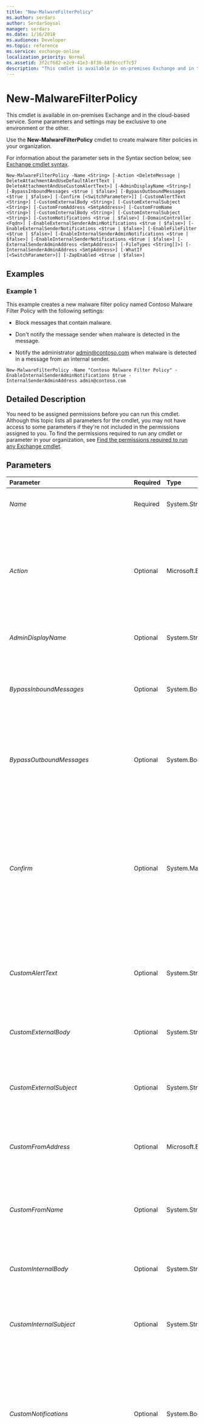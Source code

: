 ```yaml
---
title: "New-MalwareFilterPolicy"
ms.author: serdars
author: SerdarSoysal
manager: serdars
ms.date: 1/16/2018
ms.audience: Developer
ms.topic: reference
ms.service: exchange-online
localization_priority: Normal
ms.assetid: 3f2cf682-e2c9-41e3-8f30-88f6cccf7c57
description: "This cmdlet is available in on-premises Exchange and in the cloud-based service. Some parameters and settings may be exclusive to one environment or the other."
---
```


# New-MalwareFilterPolicy

This cmdlet is available in on-premises Exchange and in the cloud-based service. Some parameters and settings may be exclusive to one environment or the other. 
  
Use the **New-MalwareFilterPolicy** cmdlet to create malware filter policies in your organization.
  
For information about the parameter sets in the Syntax section below, see [Exchange cmdlet syntax](https://technet.microsoft.com/library/bb123552.aspx). 
  
```
New-MalwareFilterPolicy -Name <String> [-Action <DeleteMessage | DeleteAttachmentAndUseDefaultAlertText | DeleteAttachmentAndUseCustomAlertText>] [-AdminDisplayName <String>] [-BypassInboundMessages <$true | $false>] [-BypassOutboundMessages <$true | $false>] [-Confirm [<SwitchParameter>]] [-CustomAlertText <String>] [-CustomExternalBody <String>] [-CustomExternalSubject <String>] [-CustomFromAddress <SmtpAddress>] [-CustomFromName <String>] [-CustomInternalBody <String>] [-CustomInternalSubject <String>] [-CustomNotifications <$true | $false>] [-DomainController <Fqdn>] [-EnableExternalSenderAdminNotifications <$true | $false>] [-EnableExternalSenderNotifications <$true | $false>] [-EnableFileFilter <$true | $false>] [-EnableInternalSenderAdminNotifications <$true | $false>] [-EnableInternalSenderNotifications <$true | $false>] [-ExternalSenderAdminAddress <SmtpAddress>] [-FileTypes <String[]>] [-InternalSenderAdminAddress <SmtpAddress>] [-WhatIf [<SwitchParameter>]] [-ZapEnabled <$true | $false>]

```

## Examples
<a name="Examples"> </a>

### Example 1

This example creates a new malware filter policy named Contoso Malware Filter Policy with the following settings:
  
- Block messages that contain malware.
    
- Don't notify the message sender when malware is detected in the message.
    
- Notify the administrator admin@contoso.com when malware is detected in a message from an internal sender.
    
```
New-MalwareFilterPolicy -Name "Contoso Malware Filter Policy" -EnableInternalSenderAdminNotifications $true -InternalSenderAdminAddress admin@contoso.com
```

## Detailed Description
<a name="DetailedDescription"> </a>

You need to be assigned permissions before you can run this cmdlet. Although this topic lists all parameters for the cmdlet, you may not have access to some parameters if they're not included in the permissions assigned to you. To find the permissions required to run any cmdlet or parameter in your organization, see [Find the permissions required to run any Exchange cmdlet](https://technet.microsoft.com/library/mt432940.aspx).
  
## Parameters
<a name="DetailedDescription"> </a>

|**Parameter**|**Required**|**Type**|**Description**|
|:-----|:-----|:-----|:-----|
| _Name_ <br/> |Required  <br/> |System.String  <br/> |The  _Name_ parameter specifies a name for the malware filter policy. If the value contains spaces, enclose the value in quotation marks ("). <br/> |
| _Action_ <br/> |Optional  <br/> |Microsoft.Exchange.Data.Directory.SystemConfiguration.MalwareFilteringAction  <br/> | The _Action_ parameter specifies the action to take when malware is detected in a message. Valid values are: <br/>  `DeleteMessage`: Deletes the message. This is the default value.  <br/>  `DeleteAttachmentAndUseDefaultAlert`: Delivers the message, but replaces the message contents with the default alert text.  <br/>  `DeleteAttachmentAndUseCustomAlert`: Delivers the message, but replaces the message contents with the custom alert text specified by the  _AlertText_ parameter. <br/> |
| _AdminDisplayName_ <br/> |Optional  <br/> |System.String  <br/> |The  _AdminDisplayName_parameter specifies a description for the policy. If the value contains spaces, enclose the value in quotation marks (").  <br/> |
| _BypassInboundMessages_ <br/> |Optional  <br/> |System.Boolean  <br/> |This parameter is available only in on-premises Exchange.  <br/> The  _BypassInboundMessages_ parameter skips or enforces malware scanning on incoming messages. Valid input for this parameter is `$true` or `$false`. The default value is  `$false`. This means malware scanning occurs on incoming messages by default.  <br/> |
| _BypassOutboundMessages_ <br/> |Optional  <br/> |System.Boolean  <br/> |This parameter is available only in on-premises Exchange.  <br/> The  _BypassOutboundMessages_ parameter skips or enforces malware scanning on outgoing messages. Valid input for this parameter is `$true` or `$false`. The default value is  `$false`. This means malware scanning occurs on outgoing messages by default.  <br/> |
| _Confirm_ <br/> |Optional  <br/> |System.Management.Automation.SwitchParameter  <br/> | The _Confirm_ switch specifies whether to show or hide the confirmation prompt. How this switch affects the cmdlet depends on if the cmdlet requires confirmation before proceeding. <br/>  Destructive cmdlets (for example, **Remove-\*** cmdlets) have a built-in pause that forces you to acknowledge the command before proceeding. For these cmdlets, you can skip the confirmation prompt by using this exact syntax: `-Confirm:$false`.  <br/>  Most other cmdlets (for example, **New-\*** and **Set-\*** cmdlets) don't have a built-in pause. For these cmdlets, specifying the _Confirm_ switch without a value introduces a pause that forces you acknowledge the command before proceeding. <br/> |
| _CustomAlertText_ <br/> |Optional  <br/> |System.String  <br/> |The  _CustomAlertText_ parameter specifies the custom alert text to insert in the message when malware is detected and the value of the _Action_ parameter is set to `ReplaceWithCustomAlert`. This parameter is required when the  _CustomNotifications_ parameter is set to `$true`.  <br/> |
| _CustomExternalBody_ <br/> |Optional  <br/> |System.String  <br/> |The  _CustomExternalBody_ parameter specifies the body of the custom notification message that's sent to an external sender when a message contains malware. This parameter is required when the _CustomNotifications_ parameter is set to `$true`.  <br/> |
| _CustomExternalSubject_ <br/> |Optional  <br/> |System.String  <br/> |The  _CustomExternalSubject_ parameter specifies the subject of the custom notification message that's sent to an external sender when a message contains malware. This parameter is required when the _CustomNotifications_ parameter is set to `$true`.  <br/> |
| _CustomFromAddress_ <br/> |Optional  <br/> |Microsoft.Exchange.Data.SmtpAddress  <br/> |The  _CustomFromAddress_ parameter specifies the From address of the custom notification message that's sent to an internal or external sender when a message contains malware. This parameter is required when the _CustomNotifications_ parameter is set to `$true`.  <br/> |
| _CustomFromName_ <br/> |Optional  <br/> |System.String  <br/> |The  _CustomExternalFromName_ parameter specifies the From name of the custom notification message that's sent to internal or external senders when a message contains malware. This parameter is required when the _CustomNotifications_ parameter is set to `$true`.  <br/> |
| _CustomInternalBody_ <br/> |Optional  <br/> |System.String  <br/> |The  _CustomInternalBody_ parameter specifies the body of the custom notification message that's sent to an internal sender when a message contains malware. This parameter is required when the _CustomNotifications_ parameter is set to `$true`.  <br/> |
| _CustomInternalSubject_ <br/> |Optional  <br/> |System.String  <br/> |The  _CustomInternalSubject_ parameter specifies the subject of the custom notification message that's sent to an internal sender when a message contains malware. This parameter is required when the _CustomNotifications_ parameter is set to `$true`.  <br/> |
| _CustomNotifications_ <br/> |Optional  <br/> |System.Boolean  <br/> |The  _CustomNotifications_ parameter enables or disables the custom notification message to the sender when the message contains malware. Valid input for this parameter is `$true` or `$false`. The default value is  `$false`.  <br/> If you enable custom notification messages by setting this parameter to  `$true`, you specify the details of the custom notification message using the  _CustomFromAddress_, _CustomFromName_,  _CustomExternalSubject_,  _CustomExternalBody_,  _CustomInternalSubject_, and  _CustomInternalBody_ parameters. <br/> |
| _DomainController_ <br/> |Optional  <br/> |Microsoft.Exchange.Data.Fqdn  <br/> |This parameter is available only in on-premises Exchange.  <br/> The  _DomainController_ parameter specifies the domain controller that's used by this cmdlet to read data from or write data to Active Directory. You identify the domain controller by its fully qualified domain name (FQDN). For example, `dc01.contoso.com`.  <br/> |
| _EnableExternalSenderAdminNotifications_ <br/> |Optional  <br/> |System.Boolean  <br/> |The  _EnableExternalSenderAdminNotifications_ parameter enables or disables sending notification messages to an administrator when malware is detected in messages from external senders. Valid input for this parameter is `$true` or `$false`. The default value is  `$false`.  <br/> Specify the administrator to receive the notification messages by using the  _ExternalSenderAdminAddress_ parameter. <br/> |
| _EnableExternalSenderNotifications_ <br/> |Optional  <br/> |System.Boolean  <br/> |The  _EnableExternalSenderNotifications_ parameter enables or disables sending notification messages to senders when malware is detected in messages from external senders. Valid input for this parameter is `$true` or `$false`. The default value is  `$false`.  <br/> |
| _EnableFileFilter_ <br/> |Optional  <br/> |System.Boolean  <br/> | The _EnableFileFilter_ parameter enables or disables common attachment blocking. Valid values are: <br/>  `$true`: Common attachment blocking is enabled.  <br/>  `$false`: Common attachment blocking is disabled.  <br/>  To configure the blocked file types, use the _FileTypes_ parameter. <br/> |
| _EnableInternalSenderAdminNotifications_ <br/> |Optional  <br/> |System.Boolean  <br/> |The  _EnableExternalSenderAdminNotifications_ parameter enables or disables sending notification messages to an administrator when malware is detected in messages from internal senders. Valid input for this parameter is `$true` or `$false`. The default value is  `$false`.  <br/> Specify the administrator to receive the notification messages by using the  _InternalSenderAdminAddress_ parameter. <br/> |
| _EnableInternalSenderNotifications_ <br/> |Optional  <br/> |System.Boolean  <br/> |The  _EnableExternalSenderAdminNotifications_ parameter enables or disables sending notification messages to senders when malware is detected in messages from internal senders. Valid input for this parameter is `$true` or `$false`. The default value is  `$false`.  <br/> |
| _ExternalSenderAdminAddress_ <br/> |Optional  <br/> |Microsoft.Exchange.Data.SmtpAddress  <br/> |The  _ExternalSenderAdminAddress_ parameter specifies the email address of the administrator who will receive notifications messages when messages from external senders contain malware. Notification messages are sent to the specified email address only if the _EnableExternalSenderAdminNotifications_ parameter is set to `$true`.  <br/> |
| _FileTypes_ <br/> |Optional  <br/> |System.String[]  <br/> | The _FileTypes_ parameter specifies the file types that are blocked by common attachment blocking. The default values are: <br/>  `ace` <br/>  `ani` <br/>  `app` <br/>  `docm` <br/>  `exe` <br/>  `jar` <br/>  `reg` <br/>  `scr` <br/>  `vbe` <br/>  `vbs` <br/>  You enable or disable common attachment blocking by using the _EnableFileFilter_ parameter. <br/>  Common attachment blocking uses best effort true-typing to detect the file type regardless of the file name extension. If true-typing fails or isn't supported for the specified file type, then extension matching is used. For example, ps1 files are Windows PowerShell scripts, but their true type is text. <br/>  To replace the existing list of file types with the values you specify, use the syntax `<FileType1>,<FileType2>...`. To preserve existing values, be sure to include the file types that you want to keep along with the new values that you want to add.  <br/>  To add or remove file types without affecting the other file type entries, see the Examples section in the **Set-MalwareFilterPolicy** cmdlet topic. <br/> |
| _InternalSenderAdminAddress_ <br/> |Optional  <br/> |Microsoft.Exchange.Data.SmtpAddress  <br/> |The  _InternalSenderAdminAddress_ parameter specifies the email address of the administrator who will receive notifications messages when messages from external senders contain malware. Notification messages are sent to the specified email address only if the _EnableInternalSenderAdminNotifications_ parameter is set to `$true`.  <br/> |
| _WhatIf_ <br/> |Optional  <br/> |System.Management.Automation.SwitchParameter  <br/> |The  _WhatIf_ switch simulates the actions of the command. You can use this switch to view the changes that would occur without actually applying those changes. You don't need to specify a value with this switch. <br/> |
| _ZapEnabled_ <br/> |Optional  <br/> |System.Boolean  <br/> | The _ZapEnabled_ parameter specifies whether to enable zero-hour auto purge (ZAP) for malware. ZAP detects malware in unread messages that have already been delivered to the user's Inbox. Valid values are: <br/>  `$true`: ZAP for malware is enabled. Unread messages in the user's Inbox that contain malware are moved to the Junk Email folder. This is the default value.  <br/>  `$false`: ZAP for malware is disabled.  <br/> |
   
## Input Types
<a name="InputTypes"> </a>

To see the input types that this cmdlet accepts, see [Cmdlet Input and Output Types](http://go.microsoft.com/fwlink/p/?linkId=616387). If the Input Type field for a cmdlet is blank, the cmdlet doesn't accept input data. 
  
## Return Types
<a name="ReturnTypes"> </a>

To see the return types, which are also known as output types, that this cmdlet accepts, see [Cmdlet Input and Output Types](http://go.microsoft.com/fwlink/p/?linkId=616387). If the Output Type field is blank, the cmdlet doesn't return data. 
  

